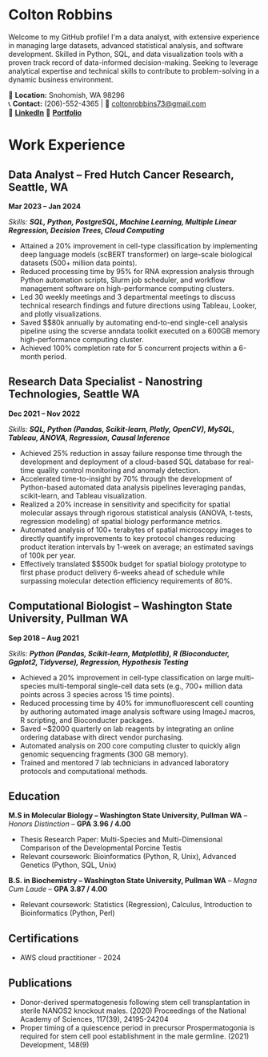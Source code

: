 # **Colton Robbins**

Welcome to my GitHub profile! I'm a data analyst, with extensive experience in managing large datasets, advanced statistical analysis, and software development. Skilled in Python, SQL, and data visualization tools with a proven track record of data-informed decision-making. Seeking to leverage analytical expertise and technical skills to contribute to problem-solving in a dynamic business environment.

📍 **Location:** Snohomish, WA 98296  
📞 **Contact:** (206)-552-4365 | 📧 coltonrobbins73@gmail.com  
🔗 **[LinkedIn](www.linkedin.com/in/colton-robbins73)**
🏅 **[Portfolio](https://portfolio-cmr.github.io/Directory/)**

# Work Experience

## Data Analyst – Fred Hutch Cancer Research, Seattle, WA
**Mar 2023 – Jan 2024**

*Skills:* ***SQL, Python, PostgreSQL, Machine Learning, Multiple Linear Regression, Decision Trees, Cloud Computing***

- Attained a 20% improvement in cell-type classification by implementing deep language models (scBERT transformer) on large-scale biological datasets (500+ million data points).
- Reduced processing time by 95% for RNA expression analysis through Python automation scripts, Slurm job scheduler, and workflow management software on high-performance computing clusters.
- Led 30 weekly meetings and 3 departmental meetings to discuss technical research findings and future directions using Tableau, Looker, and plotly visualizations.
- Saved $$80k annually by automating end-to-end single-cell analysis pipeline using the scverse anndata toolkit executed on a 600GB memory high-performance computing cluster.
- Achieved 100% completion rate for 5 concurrent projects within a 6-month period.

## Research Data Specialist - Nanostring Technologies, Seattle WA
**Dec 2021 – Nov 2022**

*Skills:* ***SQL, Python (Pandas, Scikit-learn, Plotly, OpenCV), MySQL, Tableau, ANOVA, Regression, Causal Inference***

- Achieved 25% reduction in assay failure response time through the development and deployment of a cloud-based SQL database for real-time quality control monitoring and anomaly detection.
- Accelerated time-to-insight by 70% through the development of Python-based automated data analysis pipelines leveraging pandas, scikit-learn, and Tableau visualization.
- Realized a 20% increase in sensitivity and specificity for spatial molecular assays through rigorous statistical analysis (ANOVA, t-tests, regression modeling) of spatial biology performance metrics.
- Automated analysis of 100+ terabytes of spatial microscopy images to directly quantify improvements to key protocol changes reducing product iteration intervals by 1-week on average; an estimated savings of 100k per year.
- Effectively translated $$500k budget for spatial biology prototype to first phase product delivery 6-weeks ahead of schedule while surpassing molecular detection efficiency requirements of 80%.

## Computational Biologist – Washington State University, Pullman WA
**Sep 2018 – Aug 2021**

*Skills:* ***Python (Pandas, Scikit-learn, Matplotlib), R (Bioconducter, Ggplot2, Tidyverse), Regression, Hypothesis Testing***

- Achieved a 20% improvement in cell-type classification on large multi-species multi-temporal single-cell data sets (e.g., 700+ million data points across 3 species across 15 time points).
- Reduced processing time by 40% for immunofluorescent cell counting by authoring automated image analysis software using ImageJ macros, R scripting, and Bioconducter packages.
- Saved ~$2000 quarterly on lab reagents by integrating an online ordering database with direct vendor purchasing.
- Automated analysis on 200 core computing cluster to quickly align genomic sequencing fragments (300 GB memory).
- Trained and mentored 7 lab technicians in advanced laboratory protocols and computational methods.

## Education

**M.S in Molecular Biology – Washington State University, Pullman WA** – *Honors Distinction* – **GPA 3.96 / 4.00**

- Thesis Research Paper: Multi-Species and Multi-Dimensional Comparison of the Developmental Porcine Testis
- Relevant coursework: Bioinformatics (Python, R, Unix), Advanced Genetics (Python, SQL, Unix)

**B.S. in Biochemistry – Washington State University, Pullman WA** – *Magna Cum Laude* – **GPA 3.87 / 4.00**

- Relevant coursework: Statistics (Regression), Calculus, Introduction to Bioinformatics (Python, Perl)

## Certifications

- AWS cloud practitioner - 2024

## Publications

- Donor-derived spermatogenesis following stem cell transplantation in sterile NANOS2 knockout males. (2020) Proceedings of the National Academy of Sciences, 117(39), 24195-24204
- Proper timing of a quiescence period in precursor Prospermatogonia is required for stem cell pool establishment in the male germline. (2021) Development, 148(9)
